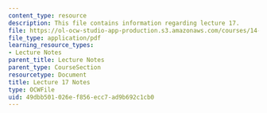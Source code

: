 ```yaml
---
content_type: resource
description: This file contains information regarding lecture 17.
file: https://ol-ocw-studio-app-production.s3.amazonaws.com/courses/14-581-international-economics-i-spring-2013/49dbb501026ef856ecc7ad9b692c1cb0_MIT14_581S13_classnotes17.pdf
file_type: application/pdf
learning_resource_types:
- Lecture Notes
parent_title: Lecture Notes
parent_type: CourseSection
resourcetype: Document
title: Lecture 17 Notes
type: OCWFile
uid: 49dbb501-026e-f856-ecc7-ad9b692c1cb0
---
```

